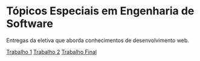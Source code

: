 # Tópicos Especiais em Engenharia de Software
Entregas da eletiva que aborda conhecimentos de desenvolvimento web.

[Trabalho 1](https://sorazem.github.io/top-esp-eng-soft/Trabalho1/index.html)
[Trabalho 2](https://sorazem.github.io/top-esp-eng-soft/Trabalho2/index.html)
[Trabalho Final](https://sorazem.github.io/top-esp-eng-soft/Trabalho3/index.html)
